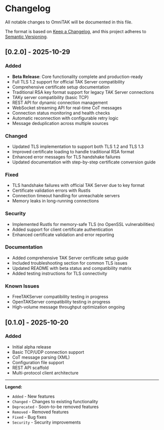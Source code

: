 # Changelog

All notable changes to OmniTAK will be documented in this file.

The format is based on [Keep a Changelog](https://keepachangelog.com/en/1.0.0/),
and this project adheres to [Semantic Versioning](https://semver.org/spec/v2.0.0.html).

## [0.2.0] - 2025-10-29

### Added
- **Beta Release**: Core functionality complete and production-ready
- Full TLS 1.2 support for official TAK Server compatibility
- Comprehensive certificate setup documentation
- Traditional RSA key format support for legacy TAK Server connections
- TAKy server compatibility (basic TCP)
- REST API for dynamic connection management
- WebSocket streaming API for real-time CoT messages
- Connection status monitoring and health checks
- Automatic reconnection with configurable retry logic
- Message deduplication across multiple sources

### Changed
- Updated TLS implementation to support both TLS 1.2 and TLS 1.3
- Improved certificate loading to handle traditional RSA format
- Enhanced error messages for TLS handshake failures
- Updated documentation with step-by-step certificate conversion guide

### Fixed
- TLS handshake failures with official TAK Server due to key format
- Certificate validation errors with Rustls
- Connection timeout handling for unreachable servers
- Memory leaks in long-running connections

### Security
- Implemented Rustls for memory-safe TLS (no OpenSSL vulnerabilities)
- Added support for client certificate authentication
- Enhanced certificate validation and error reporting

### Documentation
- Added comprehensive TAK Server certificate setup guide
- Included troubleshooting section for common TLS issues
- Updated README with beta status and compatibility matrix
- Added testing instructions for TLS connectivity

### Known Issues
- FreeTAKServer compatibility testing in progress
- OpenTAKServer compatibility testing in progress
- High-volume message throughput optimization ongoing

## [0.1.0] - 2025-10-20

### Added
- Initial alpha release
- Basic TCP/UDP connection support
- CoT message parsing (XML)
- Configuration file support
- REST API scaffold
- Multi-protocol client architecture

---

**Legend:**
- `Added` - New features
- `Changed` - Changes to existing functionality
- `Deprecated` - Soon-to-be removed features
- `Removed` - Removed features
- `Fixed` - Bug fixes
- `Security` - Security improvements
